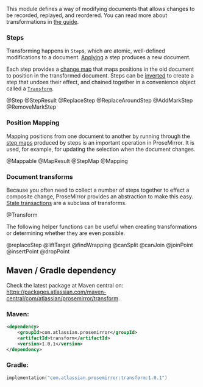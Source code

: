 This module defines a way of modifying documents that allows changes
to be recorded, replayed, and reordered. You can read more about
transformations in [the guide](/docs/guide/#transform).

### Steps

Transforming happens in `Step`s, which are atomic, well-defined
modifications to a document. [Applying](#transform.Step.apply) a step
produces a new document.

Each step provides a [change map](#transform.StepMap) that maps
positions in the old document to position in the transformed document.
Steps can be [inverted](#transform.Step.invert) to create a step that
undoes their effect, and chained together in a convenience object
called a [`Transform`](#transform.Transform).

@Step
@StepResult
@ReplaceStep
@ReplaceAroundStep
@AddMarkStep
@RemoveMarkStep

### Position Mapping

Mapping positions from one document to another by running through the
[step maps](#transform.StepMap) produced by steps is an important
operation in ProseMirror. It is used, for example, for updating the
selection when the document changes.

@Mappable
@MapResult
@StepMap
@Mapping

### Document transforms

Because you often need to collect a number of steps together to effect
a composite change, ProseMirror provides an abstraction to make this
easy. [State transactions](#state.Transaction) are a subclass of
transforms.

@Transform

The following helper functions can be useful when creating
transformations or determining whether they are even possible.

@replaceStep
@liftTarget
@findWrapping
@canSplit
@canJoin
@joinPoint
@insertPoint
@dropPoint

## Maven / Gradle dependency

Check the latest package at Maven central on: https://packages.atlassian.com/maven-central/com/atlassian/prosemirror/transform.

### Maven:
```xml
<dependency>
    <groupId>com.atlassian.prosemirror</groupId>
    <artifactId>transform</artifactId>
    <version>1.0.1</version>
</dependency>
```

### Gradle:
```kotlin
implementation("com.atlassian.prosemirror:transform:1.0.1")
```
